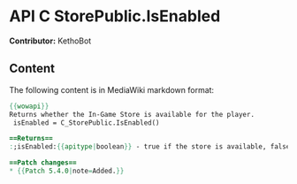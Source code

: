 # API C StorePublic.IsEnabled

**Contributor:** KethoBot

## Content

The following content is in MediaWiki markdown format:

```mediawiki
{{wowapi}}
Returns whether the In-Game Store is available for the player.
 isEnabled = C_StorePublic.IsEnabled()

==Returns==
:;isEnabled:{{apitype|boolean}} - true if the store is available, false otherwise.

==Patch changes==
* {{Patch 5.4.0|note=Added.}}
```